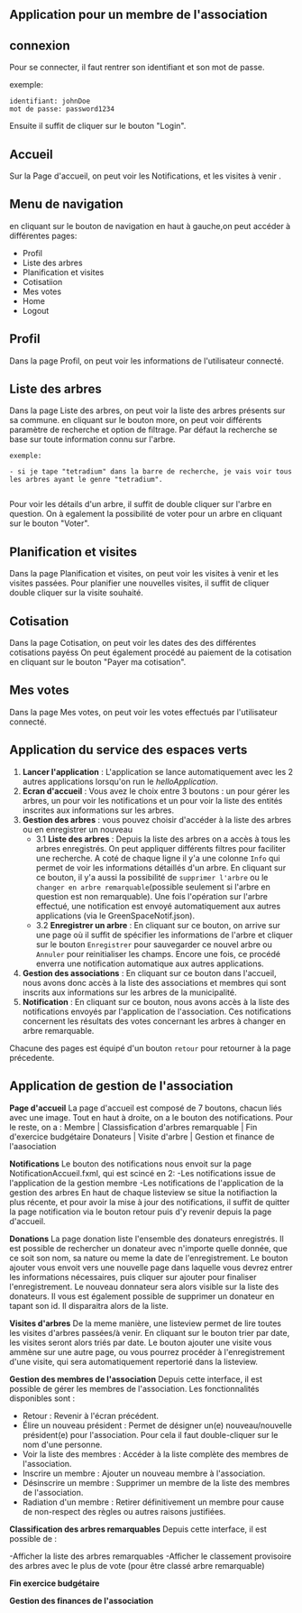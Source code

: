 ## Application pour un membre de l'association

## connexion

Pour se connecter, il faut rentrer son identifiant et son mot de passe.

exemple:
```
identifiant: johnDoe
mot de passe: password1234
```
Ensuite il suffit de cliquer sur le bouton "Login".

## Accueil

Sur la Page d'accueil, on peut voir les Notifications, et les visites  à venir .

## Menu de navigation ##
en cliquant sur le bouton de navigation en haut à gauche,on peut accéder à différentes pages:
 
- Profil
- Liste des arbres
- Planification et visites
- Cotisatiion
- Mes votes
- Home 
- Logout 

## Profil

Dans la page Profil, on peut voir les informations de l'utilisateur connecté.

## Liste des arbres

Dans la page Liste des arbres, on peut voir la liste des arbres présents sur sa commune.
en cliquant sur le bouton more, on peut voir différents paramètre de recherche et option de filtrage.
Par défaut la recherche se base sur toute information connu sur l'arbre.

```
exemple:

- si je tape "tetradium" dans la barre de recherche, je vais voir tous les arbres ayant le genre "tetradium".


```
Pour voir les détails d'un arbre, il suffit de double cliquer sur l'arbre en question.
On à egalement la possibilité de voter pour un arbre en cliquant sur le bouton "Voter".

## Planification et visites

Dans la page Planification et visites, on peut voir les visites à venir et les visites passées.
Pour planifier une nouvelles visites, il suffit de cliquer double cliquer sur la visite souhaité.

## Cotisation
Dans la page Cotisation, on peut voir les dates des des différentes cotisations payéss
On peut également procédé au paiement de la cotisation en cliquant sur le bouton "Payer ma cotisation".

## Mes votes
Dans la page Mes votes, on peut voir les votes effectués par l'utilisateur connecté.





## Application du service des espaces verts

1. **Lancer l'application** : L'application se lance automatiquement avec les 2 autres applications lorsqu'on run le *helloApplication*.  
2. **Ecran d'accueil** : Vous avez le choix entre 3 boutons : un pour gérer les arbres, un pour voir les notifications et un pour voir la liste des entités inscrites aux informations sur les arbres.
3. **Gestion des arbres** : vous pouvez choisir d'accéder à la liste des arbres ou en enregistrer un nouveau
    - 3.1 **Liste des arbres** : Depuis la liste des arbres on a accès à tous les arbres enregistrés. On peut appliquer différents filtres pour faciliter une recherche. A coté de chaque ligne il y'a une colonne `Info` qui permet de voir les informations détaillés d'un arbre. En cliquant sur ce bouton, il y'a aussi la possibilité de `supprimer l'arbre` ou le `changer en arbre remarquable`(possible seulement si l'arbre en question est non remarquable). Une fois l'opération sur l'arbre effectué, une notification est envoyé automatiquement aux autres applications (via le GreenSpaceNotif.json). 
    - 3.2 **Enregistrer un arbre** : En cliquant sur ce bouton, on arrive sur une page où il suffit de spécifier les informations de l'arbre et cliquer sur le bouton `Enregistrer` pour sauvegarder ce nouvel arbre ou `Annuler` pour reinitialiser les champs. Encore une fois, ce procédé enverra une notification automatique aux autres applications.
4. **Gestion des associations** : En cliquant sur ce bouton dans l'accueil, nous avons donc accès à la liste des associations et membres qui sont inscrits aux informations sur les arbres de la municipalité.
5. **Notification** : En cliquant sur ce bouton, nous avons accès à la liste des notifications envoyés par l'application de l'association. Ces notifications concernent les résultats des votes concernant les arbres à changer en arbre remarquable. 

Chacune des pages est équipé d'un bouton `retour` pour retourner à la page précedente.


## Application de gestion de l'association ##

**Page d'accueil**
La page d'accueil est composé de 7 boutons, chacun liés avec une image. 
Tout en haut à droite, on a le bouton des notifications.
Pour le reste, on a :
   Membre     |   Classisfication d'arbres remarquable   |   Fin d'exercice budgétaire
   Donateurs  |              Visite d'arbre              |   Gestion et finance de l'aasociation

**Notifications**
Le bouton des notifications nous envoit sur la page NotificationAccueil.fxml, qui est scincé en 2:
-Les notifications issue de l'application de la gestion membre
-Les notifications de l'application de la gestion des arbres
En haut de chaque listeview se situe la notifiaction la plus récente, et pour avoir la mise à jour des notifications,
il suffit de quitter la page notification via le bouton retour puis d'y revenir depuis la page d'accueil.

**Donations**
La page donation liste l'ensemble des donateurs enregistrés. Il est possible de rechercher un donateur avec n'importe 
quelle donnée, que ce soit son nom, sa nature ou meme la date de l'enregistrement.
Le bouton ajouter vous envoit vers une nouvelle page dans laquelle vous devrez entrer les informations nécessaires,
puis cliquer sur ajouter pour finaliser l'enregistrement. Le nouveau donnateur sera alors visible sur la liste des 
donateurs.
Il vous est également possible de supprimer un donateur en tapant son id. Il disparaitra alors de la liste.

**Visites d'arbres**
De la meme manière, une listeview permet de lire toutes les visites d'arbres passées/à venir.
En cliquant sur le bouton trier par date, les visites seront alors triés par date.
Le bouton ajouter une visite vous ammène sur une autre page, ou vous pourrez procéder à l'enregistrement d'une 
visite, qui sera automatiquement repertorié dans la listeview.

**Gestion des membres de l'association**
Depuis cette interface, il est possible de gérer les membres de l'association. Les fonctionnalités disponibles sont :

- Retour : Revenir à l'écran précédent.
- Élire un nouveau président : Permet de désigner un(e) nouveau/nouvelle président(e) pour l'association. Pour cela il faut double-cliquer sur le nom d'une personne.
- Voir la liste des membres : Accéder à la liste complète des membres de l'association.
- Inscrire un membre : Ajouter un nouveau membre à l'association.
- Désinscrire un membre : Supprimer un membre de la liste des membres de l'association.
- Radiation d'un membre : Retirer définitivement un membre pour cause de non-respect des règles ou autres raisons justifiées.

**Classification des arbres remarquables**
Depuis cette interface, il est possible de :

-Afficher la liste des arbres remarquables
-Afficher le classement provisoire des arbres avec le plus de vote (pour être classé arbre remarquable)

**Fin exercice budgétaire**

**Gestion des finances de l'association**








